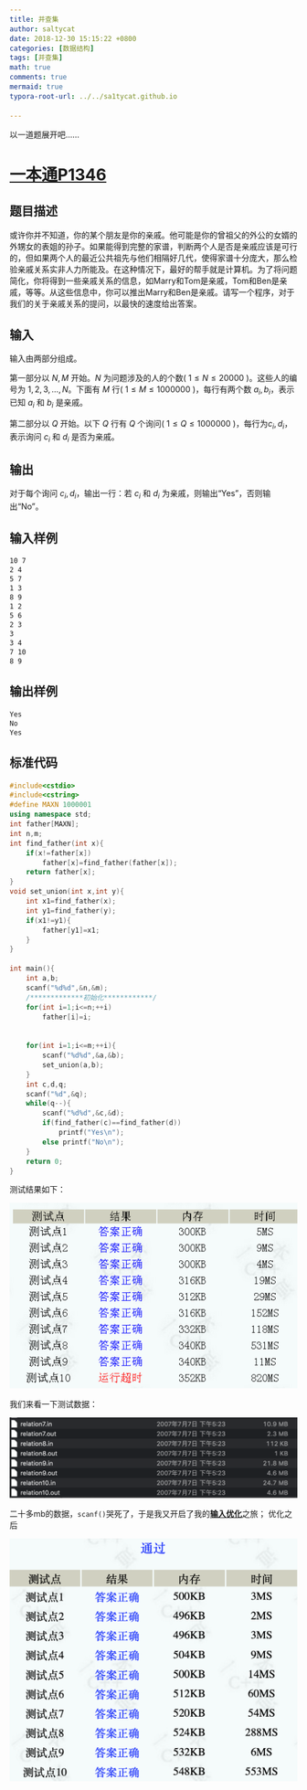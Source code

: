 ```yaml
---
title: 并查集
author: saltycat
date: 2018-12-30 15:15:22 +0800
categories: [数据结构]
tags: [并查集]
math: true
comments: true
mermaid: true
typora-root-url: ../../sa1tycat.github.io

---
```


以一道题展开吧……

# [一本通P1346](http://ybt.ssoier.cn:8088/problem_show.php?pid=1346)

## 题目描述

或许你并不知道，你的某个朋友是你的亲戚。他可能是你的曾祖父的外公的女婿的外甥女的表姐的孙子。如果能得到完整的家谱，判断两个人是否是亲戚应该是可行的，但如果两个人的最近公共祖先与他们相隔好几代，使得家谱十分庞大，那么检验亲戚关系实非人力所能及。在这种情况下，最好的帮手就是计算机。为了将问题简化，你将得到一些亲戚关系的信息，如Marry和Tom是亲戚，Tom和Ben是亲戚，等等。从这些信息中，你可以推出Marry和Ben是亲戚。请写一个程序，对于我们的关于亲戚关系的提问，以最快的速度给出答案。

## 输入

输入由两部分组成。

第一部分以 $N,M$ 开始。$N$ 为问题涉及的人的个数( $1≤N≤20000$ )。这些人的编号为 $1,2,3,…,N$。下面有 $M$ 行( $1≤M≤1000000$ )，每行有两个数 $a_i,b_i$，表示已知 $a_i$ 和 $b_i$ 是亲戚。

第二部分以 $Q$ 开始。以下 $Q$ 行有 $Q$ 个询问( $1≤ Q ≤1000000$ )，每行为$c_i,d_i$，表示询问 $c_i$ 和 $d_i$ 是否为亲戚。

## 输出

对于每个询问 $c_i,d_i$，输出一行：若 $c_i$ 和 $d_i$ 为亲戚，则输出“Yes”，否则输出“No”。

## 输入样例

```
10 7
2 4
5 7
1 3
8 9
1 2
5 6
2 3
3
3 4
7 10
8 9
```

## 输出样例

```
Yes
No
Yes
```

## 标准代码

```c++
#include<cstdio>
#include<cstring>
#define MAXN 1000001
using namespace std;
int father[MAXN];
int n,m;
int find_father(int x){
    if(x!=father[x])
        father[x]=find_father(father[x]);
    return father[x];
}
void set_union(int x,int y){
    int x1=find_father(x);
    int y1=find_father(y);
    if(x1!=y1){
        father[y1]=x1;
    }
}

int main(){
    int a,b;
    scanf("%d%d",&n,&m);
    /*************初始化************/
    for(int i=1;i<=n;++i)
        father[i]=i;
    
    
    for(int i=1;i<=m;++i){
        scanf("%d%d",&a,&b);
        set_union(a,b);
    }
    int c,d,q;
    scanf("%d",&q);
    while(q--){
        scanf("%d%d",&c,&d);
        if(find_father(c)==find_father(d))
            printf("Yes\n");
        else printf("No\n");    
    }
    return 0;
}
```

测试结果如下：

![测试结果](../assets/blog_res/2018-12-30-P1236.assets/测试结果.png)

我们来看一下测试数据：

![测试数据](../assets/blog_res/2018-12-30-P1236.assets/测试数据.png)

二十多mb的数据，`scanf()`哭死了，于是我又开启了我的[**输入优化**](https://sa1tycat.github.io/posts/fast-read/)之旅；
优化之后

![优化后](../assets/blog_res/2018-12-30-P1236.assets/优化后.png)
